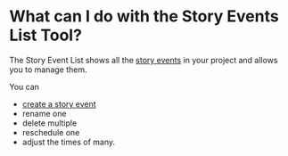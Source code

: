 # What can I do with the Story Events List Tool?

The Story Event List shows all the [story events](/What%20is.../a%20Story%20Event.md) in your project and allows you to manage them.

You can
- [create a story event](/how%20do%20I.../create/a%20story%20event%3F.md)
- rename one
- delete multiple
- reschedule one
- adjust the times of many.
